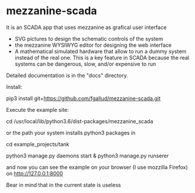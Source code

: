 # mezzanine-scada
It is an SCADA app that uses mezzanine as grafical user interface
- SVG pictures to design the schematic controls of the system
- the mezzanine WYSIWYG editor for designing the web interface
- A mathematical simulated hardware that allow to run a dummy system instead of the real one. This is a key feature in SCADA because the real systems can be dangerous, slow, and/or expensive to run


Detailed documentation is in the "docs" directory.

Install:

pip3 install git+https://github.com/fgallud/mezzanine-scada.git

Execute the example site:

cd /usr/local/lib/python3.6/dist-packages/mezzanine_scada

or the path your system installs python3 packages in

cd example_projects/tank

python3 manage.py daemons start &
python3 manage.py runserer

and now you can see the example on your browser (I use mozzilla Firefox) on http://127.0.0.1:8000

Bear in mind that in the current state is useless



